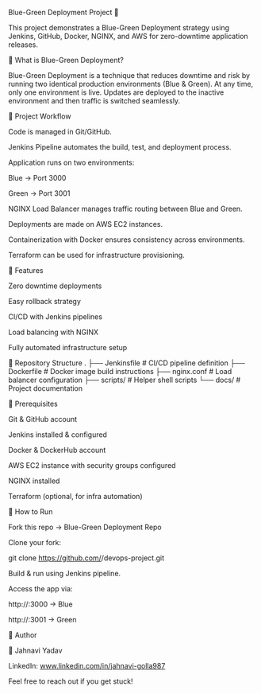 Blue-Green Deployment Project 🚀

This project demonstrates a Blue-Green Deployment strategy using Jenkins, GitHub, Docker, NGINX, and AWS for zero-downtime application releases.

🔹 What is Blue-Green Deployment?

Blue-Green Deployment is a technique that reduces downtime and risk by running two identical production environments (Blue & Green). At any time, only one environment is live. Updates are deployed to the inactive environment and then traffic is switched seamlessly.

🔹 Project Workflow

Code is managed in Git/GitHub.

Jenkins Pipeline automates the build, test, and deployment process.

Application runs on two environments:

Blue → Port 3000

Green → Port 3001

NGINX Load Balancer manages traffic routing between Blue and Green.

Deployments are made on AWS EC2 instances.

Containerization with Docker ensures consistency across environments.

Terraform can be used for infrastructure provisioning.

🔹 Features

Zero downtime deployments

Easy rollback strategy

CI/CD with Jenkins pipelines

Load balancing with NGINX

Fully automated infrastructure setup

🔹 Repository Structure
.
├── Jenkinsfile           # CI/CD pipeline definition
├── Dockerfile            # Docker image build instructions
├── nginx.conf            # Load balancer configuration
├── scripts/              # Helper shell scripts
└── docs/                 # Project documentation

🔹 Prerequisites

Git & GitHub account

Jenkins installed & configured

Docker & DockerHub account

AWS EC2 instance with security groups configured

NGINX installed

Terraform (optional, for infra automation)

🔹 How to Run

Fork this repo → Blue-Green Deployment Repo

Clone your fork:

git clone https://github.com/<your-username>/devops-project.git


Build & run using Jenkins pipeline.

Access the app via:

http://<EC2-IP>:3000 → Blue

http://<EC2-IP>:3001 → Green


🔹 Author

👤 Jahnavi Yadav

LinkedIn: www.linkedin.com/in/jahnavi-golla987

Feel free to reach out if you get stuck!
